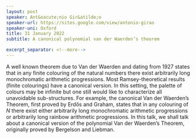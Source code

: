 ```yaml
---
layout: post
speaker: Ant&oacute;nio Gir&atilde;o
speaker-url: https://sites.google.com/view/antonio-girao
speaker-uni: Oxford
title: 31 January 2022
subtitle: A canonical polynomial van der Waerden’s theorem

excerpt_separator: <!--more-->
---
```

A well known theorem due to Van der Waerden and dating from 1927 states that in any finite
colouring of the natural numbers there exist arbitrarily long monochromatic arithmetic progressions. Most
Ramsey-theoretical results (finite colourings) have a canonical version. In this setting, the palette of colours
may be infinite but one still would like to characterize all unavoidable sub-structures. For example, the
canonical Van der Waerden’s Theorem, first proved by Erd&#337;s and Graham, states that in any colouring
of $N$ there exist either arbitrarily long monochromatic arithmetic progressions or arbitrarily long rainbow
arithmetic progressions. In this talk, we shall talk about a canonical version of the polynomial Van der
Waerden’s Theorem, originally proved by Bergelson and Liebman.


<!--more-->

